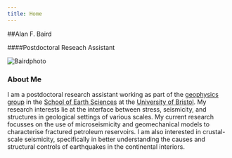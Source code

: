 ```yaml
--- 
title: Home
---
```


##Alan F. Baird

####Postdoctoral Reseach Assistant

<img src="/images/bairdphoto.jpg" class="img-rounded" alt="Bairdphoto">


### About Me

I am a postdoctoral research assistant working as part of the 
[geophysics group](http://www1.gly.bris.ac.uk/geophysics/index.htm) 
in the [School of Earth Sciences](http://www.bristol.ac.uk/earthsciences/) 
at the [University of Bristol](http://www.bristol.ac.uk). My research 
interests lie at the interface between stress, seismicity, and structures 
in geological settings of various scales. My current research focusses 
on the use of microseismicity and geomechanical models to characterise 
fractured petroleum reservoirs. I am also interested in crustal-scale 
seismicity, specifically in better understanding the causes and structural 
controls of earthquakes in the continental interiors.


